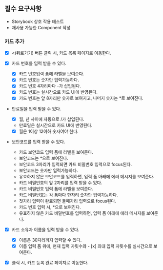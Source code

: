 ## 필수 요구사항

- Storybook 상호 작용 테스트
- 재사용 가능한 Component 작성

### 카드 추가

- [x] <(뒤로가기) 버튼 클릭 시, 카드 목록 페이지로 이동한다.

- [x] 카드 번호를 입력 받을 수 있다.

  - [x] 카드 번호입력 폼에 라벨을 보여준다.
  - [x] 카드 번호는 숫자만 입력가능하다.
  - [x] 카드 번호 4자리마다 -가 삽입된다.
  - [x] 카드 번호는 실시간으로 카드 UI에 반영된다.
  - [x] 카드 번호는 앞 8자리만 숫자로 보여지고, 나머지 숫자는 \*로 보여진다.

- 만료일을 입력 받을 수 있다.

  - [x] 월, 년 사이에 자동으로 /가 삽입된다.
  - 만료일은 실시간으로 카드 UI에 반영된다.
  - [x] 월은 1이상 12이하 숫자여야 한다.

- 보안코드를 입력 받을 수 있다.

  - 카드 보안코드 입력 폼에 라벨을 보여준다.
  - 보안코드는 \*으로 보여진다.
  - 보안코드 3자리가 입력되면 카드 비밀번호 입력으로 focus된다.
  - 보안코드는 숫자만 입력가능하다.
  - 유효하지 않은 보안코드를 입력하면, 입력 폼 아래에 에러 메시지를 보여준다.
  - 카드 비밀번호의 앞 2자리를 입력 받을 수 있다.
  - 카드 비밀번호 입력 폼에 라벨을 보여준다.
  - 카드 비밀번호는 각 폼마다 한자리 숫자만 입력가능하다.
  - 첫자리 입력이 완료되면 둘째자리 입력으로 focus된다.
  - 카드 번호 입력 시, \*으로 보여진다.
  - 유효하지 않은 카드 비밀번호를 입력하면, 입력 폼 아래에 에러 메시지를 보여준다.

- [x] 카드 소유자 이름을 입력 받을 수 있다.

  - [x] 이름은 30자리까지 입력할 수 있다.
  - [x] 이름 입력 폼 위에, 현재 입력 자릿수와 - [x] 최대 입력 자릿수를 실시간으로 보여준다.

- [x] 클릭 시, 카드 등록 완료 페이지로 이동한다.
